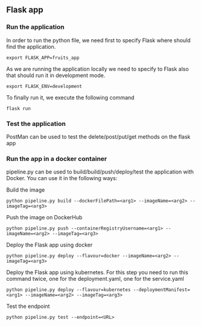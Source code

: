 ## Flask app

### Run the application 

In order to run the python file, we need first to specify Flask where should find the application.

```commandline
export FLASK_APP=fruits_app
```

As we are running the application locally we need to specify to Flask also that should run it in development mode. 

```commandline
export FLASK_ENV=development
```

To finally run it, we execute the following command 

```commandline
flask run
```

### Test the application

PostMan can be used to test the delete/post/put/get methods on the flask app


### Run the app in a docker container

pipeline.py can be used to build/build/push/deploy/test the application with Docker.
You can use it in the following ways:

Build the image
```commandline
python pipeline.py build --dockerFilePath=<arg1> --imageName=<arg2> --imageTag=<arg3>
```

Push the image on DockerHub
```commandline
python pipeline.py push --containerRegistryUsername=<arg1> --imageName=<arg2> --imageTag=<arg3>
```
Deploy the Flask app using docker
```commandline
python pipeline.py deploy --flavour=docker --imageName=<arg2> --imageTag=<arg3>
```
Deploy the Flask app using kubernetes.
For this step you need to run this command twice, one for the deployment.yaml, one for the service.yaml

```commandline
python pipeline.py deploy --flavour=kubernetes --deploymentManifest=<arg1> --imageName=<arg2> --imageTag=<arg3>
```
Test the endpoint

```commandline
python pipeline.py test --endpoint=<URL>
```
